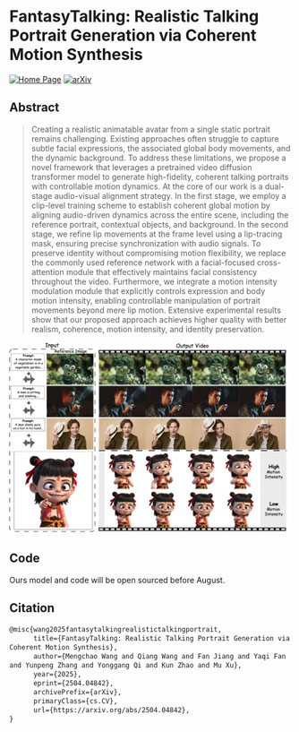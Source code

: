 # FantasyTalking: Realistic Talking Portrait Generation via Coherent Motion Synthesis

[![Home Page](https://img.shields.io/badge/Project-<Website>-blue.svg)](https://fantasy-amap.github.io/fantasy-talking/) 
[![arXiv](https://img.shields.io/badge/Arxiv-2504.04842-b31b1b.svg?logo=arXiv)](https://arxiv.org/abs/2504.04842) 

## Abstract

> Creating a realistic animatable avatar from a single static portrait remains challenging. Existing approaches often struggle to capture subtle facial expressions, the associated global body movements, and the dynamic background. To address these limitations, we propose a novel framework that leverages a pretrained video diffusion transformer model to generate high-fidelity, coherent talking portraits with controllable motion dynamics. At the core of our work is a dual-stage audio-visual alignment strategy. In the first stage, we employ a clip-level training scheme to establish coherent global motion by aligning audio-driven dynamics across the entire scene, including the reference portrait, contextual objects, and background. In the second stage, we refine lip movements at the frame level using a lip-tracing mask, ensuring precise synchronization with audio signals. To preserve identity without compromising motion flexibility, we replace the commonly used reference network with a facial-focused cross-attention module that effectively maintains facial consistency throughout the video. Furthermore, we integrate a motion intensity modulation module that explicitly controls expression and body motion intensity, enabling controllable manipulation of portrait movements beyond mere lip motion. Extensive experimental results show that our proposed approach achieves higher quality with better realism, coherence, motion intensity, and identity preservation.


![Fig.1](https://github.com/Fantasy-AMAP/fantasy-talking/blob/main/assert/fig0_1_0.png)

## Code

Ours model and code will be open sourced before August.

## Citation
```
@misc{wang2025fantasytalkingrealistictalkingportrait,
      title={FantasyTalking: Realistic Talking Portrait Generation via Coherent Motion Synthesis}, 
      author={Mengchao Wang and Qiang Wang and Fan Jiang and Yaqi Fan and Yunpeng Zhang and Yonggang Qi and Kun Zhao and Mu Xu},
      year={2025},
      eprint={2504.04842},
      archivePrefix={arXiv},
      primaryClass={cs.CV},
      url={https://arxiv.org/abs/2504.04842}, 
}
```
